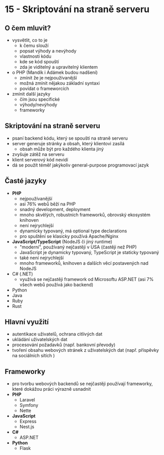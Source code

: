 # 15 - Skriptování na straně serveru
## O čem mluvit?
- vysvětlit, co to je
	- k čemu slouží
	- popsat výhody a nevýhody
	- vlastnosti kódu
	- kde se kód spouští
	- zda je viditelný a upravitelný klientem
- o PHP (Mandík i Adámek budou nadšení)
	- zmínit že je nejpoužívanější
	- možná zmínit nějakou základní syntaxi
	- povídat o frameworcích
- zmínit další jazyky
	- čím jsou specifické
	- výhody/nevýhody
	- frameworky
## Skriptování na straně serveru
- psaní backend kódu, který se spouští na straně serveru
- server generuje stránky a obsah, který klientovi zasílá
	- obsah může být pro každého klienta jiný
- zvyšuje zátěž na serveru
- klient serverový kód nevidí
- dá se použít téměř jakýkoliv general-purpose programovací jazyk
## Časté jazyky
- **PHP**
	- nejpoužívanější
	- asi 76% webů běží na PHP
	- snadný development, deployment
	- mnoho skvělých, robustních frameworků, obrovský ekosystém knihoven
	- není nejrychlejší
	- dynamicky typovaný, má optional type declarations
	- pro spuštění se klasicky používá Apache/Nginx
- **JavaScript/TypeScript** (NodeJS či jiný runtime)
	- "moderní", používaný nejčastěji v USA (častěji než PHP)
	- JavaScript je dynamicky typovaný, TypeScript je staticky typovaný
	- také není nejrychlejší
	- mnoho frameworků, knihoven a dalších věcí postavených nad NodeJS
- C# (.NET)
	- využívá se nejčastěji framework od Microsoftu ASP.NET (asi 7% všech webů používá jako backend)
- Python
- Java 
- Ruby
- Rust
## Hlavní využití
- autentikace uživatelů, ochrana citlivých dat
- ukládání uživatelských dat
- procesování požadavků (např. bankovní převody)
- tvoření obsahu webových stránek z uživatelských dat (např. příspěvky na sociálních sítích )
## Frameworky
- pro tvorbu webových backendů se nejčastěji používají frameworky, které dokážou práci výrazně usnadnit
- **PHP**
	- Laravel
	- Symfony
	- Nette
- **JavaScript**
	- Express
	- Nest.js
- **C#**
	- ASP.NET
- **Python**
	- Flask